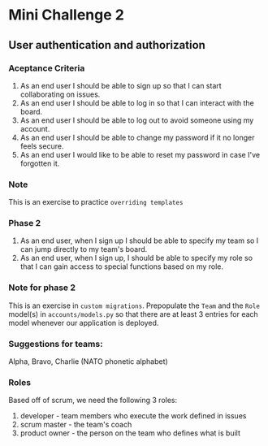 # Mini Challenge 2

## User authentication and authorization

### Aceptance Criteria

1. As an end user I should be able to sign up so that I can start collaborating on issues.
2. As an end user I should be able to log in so that I can interact with the board.
3. As an end user I should be able to log out to avoid someone using my account.
4. As an end user I should be able to change my password if it no longer feels secure.
5. As an end user I would like to be able to reset my password in case I've forgotten it.

### Note

This is an exercise to practice `overriding templates`

### Phase 2

1. As an end user, when I sign up I should be able to specify my team so I can jump directly to my team's board.
2. As an end user, when I sign up, I should be able to specify my role so that I can gain access to special functions based on my role.

### Note for phase 2
This is an exercise in `custom migrations`. Prepopulate the `Team` and the `Role` model(s) in `accounts/models.py` so that there are at least 3 entries for each model whenever our application is deployed.

### Suggestions for teams:
Alpha, Bravo, Charlie (NATO phonetic alphabet)

### Roles
Based off of scrum, we need the following 3 roles:
1. developer - team members who execute the work defined in issues
2. scrum master - the team's coach
3. product owner - the person on the team who defines what is built